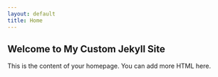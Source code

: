 ```yaml
---
layout: default
title: Home
---
```


<h2>Welcome to My Custom Jekyll Site</h2>
<p>This is the content of your homepage. You can add more HTML here.</p>
